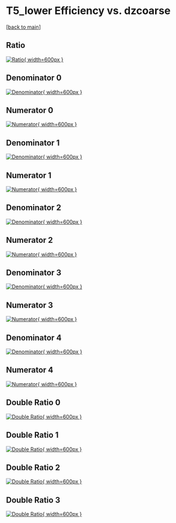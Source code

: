 # T5_lower Efficiency vs. dzcoarse

[[back to main](./)]



## Ratio

[![Ratio](../mtv/var/T5_lower_xtr_11_-1_eff_dzcoarse.png){ width=600px }](../mtv/var/T5_lower_xtr_11_-1_eff_dzcoarse.pdf)

## Denominator 0

[![Denominator](../mtv/den/T5_lower_xtr_11_-1_eff_dzcoarse_den0.png){ width=600px }](../mtv/den/T5_lower_xtr_11_-1_eff_dzcoarse_den0.pdf)

## Numerator 0

[![Numerator](../mtv/num/T5_lower_xtr_11_-1_eff_dzcoarse_num0.png){ width=600px }](../mtv/num/T5_lower_xtr_11_-1_eff_dzcoarse_num0.pdf)

## Denominator 1

[![Denominator](../mtv/den/T5_lower_xtr_11_-1_eff_dzcoarse_den1.png){ width=600px }](../mtv/den/T5_lower_xtr_11_-1_eff_dzcoarse_den1.pdf)

## Numerator 1

[![Numerator](../mtv/num/T5_lower_xtr_11_-1_eff_dzcoarse_num1.png){ width=600px }](../mtv/num/T5_lower_xtr_11_-1_eff_dzcoarse_num1.pdf)

## Denominator 2

[![Denominator](../mtv/den/T5_lower_xtr_11_-1_eff_dzcoarse_den2.png){ width=600px }](../mtv/den/T5_lower_xtr_11_-1_eff_dzcoarse_den2.pdf)

## Numerator 2

[![Numerator](../mtv/num/T5_lower_xtr_11_-1_eff_dzcoarse_num2.png){ width=600px }](../mtv/num/T5_lower_xtr_11_-1_eff_dzcoarse_num2.pdf)

## Denominator 3

[![Denominator](../mtv/den/T5_lower_xtr_11_-1_eff_dzcoarse_den3.png){ width=600px }](../mtv/den/T5_lower_xtr_11_-1_eff_dzcoarse_den3.pdf)

## Numerator 3

[![Numerator](../mtv/num/T5_lower_xtr_11_-1_eff_dzcoarse_num3.png){ width=600px }](../mtv/num/T5_lower_xtr_11_-1_eff_dzcoarse_num3.pdf)

## Denominator 4

[![Denominator](../mtv/den/T5_lower_xtr_11_-1_eff_dzcoarse_den4.png){ width=600px }](../mtv/den/T5_lower_xtr_11_-1_eff_dzcoarse_den4.pdf)

## Numerator 4

[![Numerator](../mtv/num/T5_lower_xtr_11_-1_eff_dzcoarse_num4.png){ width=600px }](../mtv/num/T5_lower_xtr_11_-1_eff_dzcoarse_num4.pdf)

## Double Ratio 0

[![Double Ratio](../mtv/ratio/T5_lower_xtr_11_-1_eff_dzcoarse_ratio0.png){ width=600px }](../mtv/ratio/T5_lower_xtr_11_-1_eff_dzcoarse_ratio0.pdf)

## Double Ratio 1

[![Double Ratio](../mtv/ratio/T5_lower_xtr_11_-1_eff_dzcoarse_ratio1.png){ width=600px }](../mtv/ratio/T5_lower_xtr_11_-1_eff_dzcoarse_ratio1.pdf)

## Double Ratio 2

[![Double Ratio](../mtv/ratio/T5_lower_xtr_11_-1_eff_dzcoarse_ratio2.png){ width=600px }](../mtv/ratio/T5_lower_xtr_11_-1_eff_dzcoarse_ratio2.pdf)

## Double Ratio 3

[![Double Ratio](../mtv/ratio/T5_lower_xtr_11_-1_eff_dzcoarse_ratio3.png){ width=600px }](../mtv/ratio/T5_lower_xtr_11_-1_eff_dzcoarse_ratio3.pdf)

